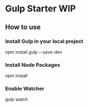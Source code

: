 # Gulp Starter WIP

## How to use

### Install Gulp in your local project
npm install gulp --save-dev

### Install Node Packages
npm install

### Enable Watcher
gulp watch






